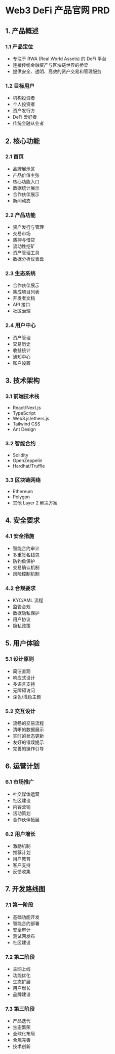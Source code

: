 # Web3 DeFi 产品官网 PRD

## 1. 产品概述

### 1.1 产品定位
- 专注于 RWA (Real World Assets) 的 DeFi 平台
- 连接传统金融资产与区块链世界的桥梁
- 提供安全、透明、高效的资产交易和管理服务

### 1.2 目标用户
- 机构投资者
- 个人投资者
- 资产发行方
- DeFi 爱好者
- 传统金融从业者

## 2. 核心功能

### 2.1 首页
- 品牌展示区
- 产品价值主张
- 核心功能入口
- 数据统计展示
- 合作伙伴展示
- 新闻动态

### 2.2 产品功能
- 资产发行与管理
- 交易市场
- 质押与借贷
- 流动性挖矿
- 资产管理工具
- 数据分析仪表盘

### 2.3 生态系统
- 合作伙伴展示
- 集成项目列表
- 开发者文档
- API 接口
- 社区治理

### 2.4 用户中心
- 资产管理
- 交易历史
- 收益统计
- 通知中心
- 账户设置

## 3. 技术架构

### 3.1 前端技术栈
- React/Next.js
- TypeScript
- Web3.js/ethers.js
- Tailwind CSS
- Ant Design

### 3.2 智能合约
- Solidity
- OpenZeppelin
- Hardhat/Truffle

### 3.3 区块链网络
- Ethereum
- Polygon
- 其他 Layer 2 解决方案

## 4. 安全要求

### 4.1 安全措施
- 智能合约审计
- 多重签名钱包
- 防钓鱼保护
- 交易确认机制
- 风险控制机制

### 4.2 合规要求
- KYC/AML 流程
- 监管合规
- 数据隐私保护
- 用户协议
- 隐私政策

## 5. 用户体验

### 5.1 设计原则
- 简洁直观
- 响应式设计
- 多语言支持
- 无障碍访问
- 深色/浅色主题

### 5.2 交互设计
- 流畅的交易流程
- 清晰的数据展示
- 实时的状态更新
- 友好的错误提示
- 完善的操作引导

## 6. 运营计划

### 6.1 市场推广
- 社交媒体运营
- 社区建设
- 内容营销
- 活动策划
- 合作伙伴拓展

### 6.2 用户增长
- 激励机制
- 推荐计划
- 用户教育
- 客户支持
- 反馈收集

## 7. 开发路线图

### 7.1 第一阶段
- 基础功能开发
- 智能合约部署
- 安全审计
- 测试网发布
- 社区建设

### 7.2 第二阶段
- 主网上线
- 功能优化
- 生态扩展
- 用户增长
- 品牌建设

### 7.3 第三阶段
- 产品迭代
- 生态繁荣
- 全球化布局
- 合规完善
- 技术创新